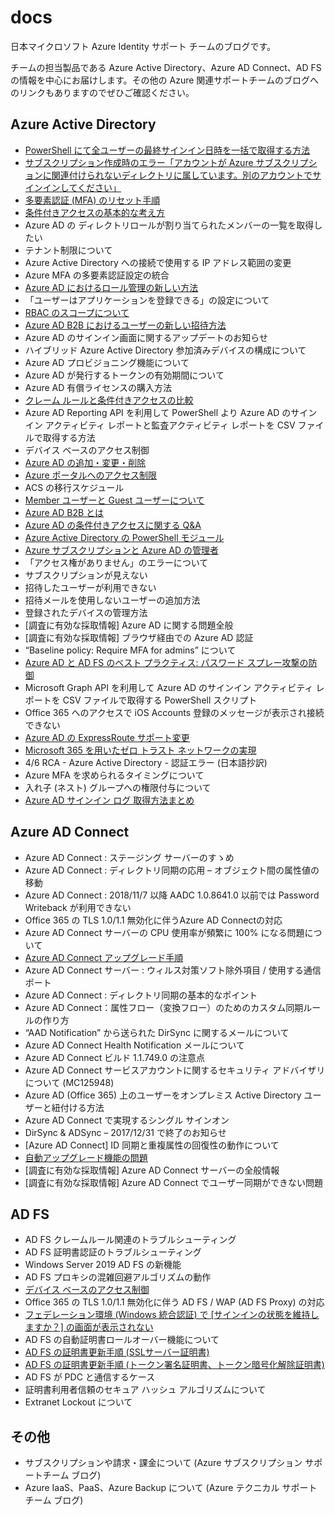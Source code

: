 # docs
日本マイクロソフト Azure Identity サポート チームのブログです。

チームの担当製品である Azure Active Directory、Azure AD Connect、AD FS の情報を中心にお届けします。その他の Azure 関連サポートチームのブログへのリンクもありますのでぜひご確認ください。

## Azure Active Directory

- [PowerShell にて全ユーザーの最終サインイン日時を一括で取得する方法](./azure-active-directory/last-signin-reports.md)
- [サブスクリプション作成時のエラー「アカウントが Azure サブスクリプションに関連付けられないディレクトリに属しています。別のアカウントでサインインしてください」](create-subscription-error.md)
- [多要素認証 (MFA) のリセット手順](./azure-active-directory/mfa-reset.md)
- [条件付きアクセスの基本的な考え方](./azure-active-directory/conditional-access-basuc.md)
- Azure AD の ディレクトリロールが割り当てられたメンバーの一覧を取得したい
- テナント制限について
- Azure Active Directory への接続で使用する IP アドレス範囲の変更
- Azure MFA の多要素認証設定の統合
- [Azure AD におけるロール管理の新しい方法](./azure-active-directory/roles-and-administrators.md)
- 「ユーザーはアプリケーションを登録できる」の設定について
- [RBAC のスコープについて](./azure-active-directory/about-rbac.md)
- [Azure AD B2B におけるユーザーの新しい招待方法](./azure-active-directory/b2b-invitation.md)
- Azure AD のサインイン画面に関するアップデートのお知らせ
- ハイブリッド Azure Active Directory 参加済みデバイスの構成について
- Azure AD プロビジョニング機能について
- Azure AD が発行するトークンの有効期間について
- Azure AD 有償ライセンスの購入方法
- [クレーム ルールと条件付きアクセスの比較](./active-directory-federation-service/claim-rule-conditional-access.md)
- Azure AD Reporting API を利用して PowerShell より Azure AD のサインイン アクティビティ レポートと監査アクティビティ レポートを CSV ファイルで取得する方法
- デバイス ベースのアクセス制御
- [Azure AD の追加・変更・削除](./azure-active-directory/add-modify-delete-directory.md)
- [Azure ポータルへのアクセス制限](./azure-active-directory/access-restriction-azure-portal.md)
- ACS の移行スケジュール
- [Member ユーザーと Guest ユーザーについて](./azure-active-directory/member-and-guest-user.md)
- [Azure AD B2B とは](./azure-active-directory/what-is-b2b.md)
- [Azure AD の条件付きアクセスに関する Q&A](./azure-active-directory/qanda-conditional-access.md)
- [Azure Active Directory の PowerShell モジュール](./azure-active-directory/powershell-module.md)
- [Azure サブスクリプションと Azure AD の管理者](./azure-active-directory/subscription-azure-ad-relationship.md)
- 「アクセス権がありません」のエラーについて
- サブスクリプションが見えない
- 招待したユーザーが利用できない
- 招待メールを使用しないユーザーの追加方法
- 登録されたデバイスの管理方法
- [調査に有効な採取情報] Azure AD に関する問題全般
- [調査に有効な採取情報] ブラウザ経由での Azure AD 認証
- “Baseline policy: Require MFA for admins” について
- [Azure AD と AD FS のベスト プラクティス: パスワード スプレー攻撃の防御](./azure-active-directory/password-sprey-attack.md)
- Microsoft Graph API を利用して Azure AD のサインイン アクティビティ レポートを CSV ファイルで取得する PowerShell スクリプト
- Office 365 へのアクセスで iOS Accounts 登録のメッセージが表示され接続できない
- [Azure AD の ExpressRoute サポート変更](./azure-active-directory/expressroute-support.md)
- [Microsoft 365 を用いたゼロ トラスト ネットワークの実現](./azure-active-directory/zero-trust-network.md)
- 4/6 RCA - Azure Active Directory - 認証エラー (日本語抄訳)
- Azure MFA を求められるタイミングについて
- 入れ子 (ネスト) グループへの権限付与について
- [Azure AD サインイン ログ 取得方法まとめ](./azure-active-directory/how-to-get-sign-in-logs.md)

## Azure AD Connect

- Azure AD Connect : ステージング サーバーのすゝめ
- Azure AD Connect : ディレクトリ同期の応用 – オブジェクト間の属性値の移動
- Azure AD Connect : 2018/11/7 以降 AADC 1.0.8641.0 以前では Password Writeback が利用できない
- Office 365 の TLS 1.0/1.1 無効化に伴うAzure AD Connectの対応
- Azure AD Connect サーバーの CPU 使用率が頻繁に 100% になる問題について
- [Azure AD Connect アップグレード手順](./azure-active-directory-connect/how-to-upgrade.md)
- Azure AD Connect サーバー : ウィルス対策ソフト除外項目 / 使用する通信ポート
- Azure AD Connect : ディレクトリ同期の基本的なポイント
- Azure AD Connect：属性フロー（変換フロー）のためのカスタム同期ルールの作り方
- “AAD Notification” から送られた DirSync に関するメールについて
- Azure AD Connect Health Notification メールについて
- Azure AD Connect ビルド 1.1.749.0 の注意点
- Azure AD Connect サービスアカウントに関するセキュリティ アドバイザリについて (MC125948)
- Azure AD (Office 365) 上のユーザーをオンプレミス Active Directory ユーザーと紐付ける方法
- Azure AD Connect で実現するシングル サインオン
- DirSync & ADSync – 2017/12/31 で終了のお知らせ
- [Azure AD Connect] ID 同期と重複属性の回復性の動作について
- [自動アップグレード機能の問題](./azure-active-directory-connect/auto-upgrade-issue.md)
- [調査に有効な採取情報] Azure AD Connect サーバーの全般情報
- [調査に有効な採取情報] Azure AD Connect でユーザー同期ができない問題

## AD FS

- AD FS クレームルール関連のトラブルシューティング
- AD FS 証明書認証のトラブルシューティング
- Windows Server 2019 AD FS の新機能
- AD FS プロキシの混雑回避アルゴリズムの動作
- [デバイス ベースのアクセス制御](./azure-active-directory/device-based-access-control.md)
- Office 365 の TLS 1.0/1.1 無効化に伴う AD FS / WAP (AD FS Proxy) の対応
- [フェデレーション環境 (Windows 統合認証) で [サインインの状態を維持しますか？] の画面が表示されない](./active-directory-federation-service/kmsi-not-shown-wia.md)
- AD FS の自動証明書ロールオーバー機能について
- [AD FS の証明書更新手順 (SSLサーバー証明書)](./active-directory-federation-service/update-ssl-server-certificate.md)
- [AD FS の証明書更新手順 (トークン署名証明書、トークン暗号化解除証明書)](./active-directory-federation-service/update-token-certificate.md)
- AD FS が PDC と通信するケース
- 証明書利用者信頼のセキュア ハッシュ アルゴリズムについて
- Extranet Lockout について

## その他
- サブスクリプションや請求・課金について (Azure サブスクリプション サポートチーム ブログ)
- Azure IaaS、PaaS、Azure Backup について (Azure テクニカル サポートチーム ブログ)